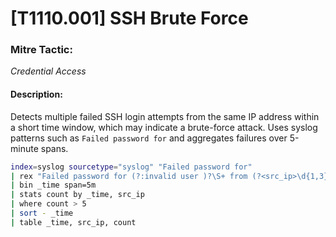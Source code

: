 # [T1110.001] SSH Brute Force

### Mitre Tactic:  
*Credential Access*

#### Description:  
Detects multiple failed SSH login attempts from the same IP address within a short time window, which may indicate a brute-force attack. Uses syslog patterns such as `Failed password for` and aggregates failures over 5-minute spans.

```bash
index=syslog sourcetype="syslog" "Failed password for"
| rex "Failed password for (?:invalid user )?\S+ from (?<src_ip>\d{1,3}(?:\.\d{1,3}){3})"
| bin _time span=5m
| stats count by _time, src_ip
| where count > 5
| sort - _time
| table _time, src_ip, count
```
